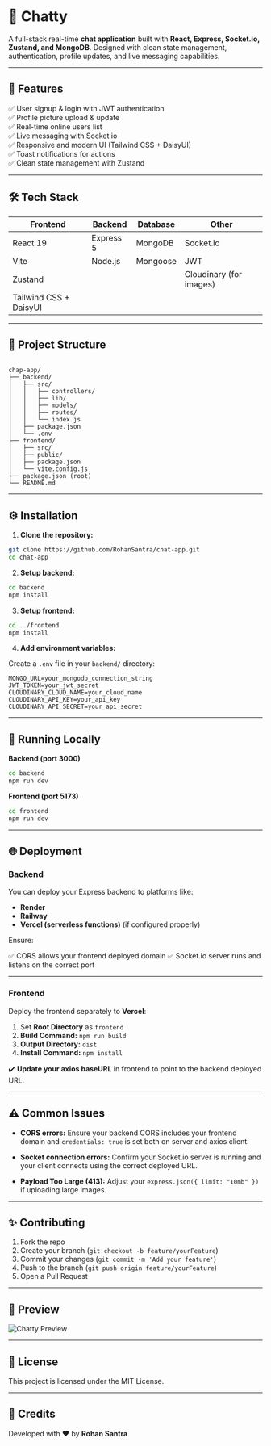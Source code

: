# 💬 Chatty

A full-stack real-time **chat application** built with **React, Express, Socket.io, Zustand, and MongoDB**. Designed with clean state management, authentication, profile updates, and live messaging capabilities.

---

## 🚀 **Features**

✅ User signup & login with JWT authentication  
✅ Profile picture upload & update  
✅ Real-time online users list  
✅ Live messaging with Socket.io  
✅ Responsive and modern UI (Tailwind CSS + DaisyUI)  
✅ Toast notifications for actions  
✅ Clean state management with Zustand

---

## 🛠️ **Tech Stack**

| Frontend | Backend | Database | Other |
| --- | --- | --- | --- |
| React 19 | Express 5 | MongoDB | Socket.io |
| Vite | Node.js | Mongoose | JWT |
| Zustand | | | Cloudinary (for images) |
| Tailwind CSS + DaisyUI | | | |

---

## 📁 **Project Structure**

```

chap-app/
├── backend/
│   ├── src/
│   │   ├── controllers/
│   │   ├── lib/
│   │   ├── models/
│   │   ├── routes/
│   │   └── index.js
│   ├── package.json
│   └── .env
├── frontend/
│   ├── src/
│   ├── public/
│   ├── package.json
│   └── vite.config.js
├── package.json (root)
└── README.md

````

---

## ⚙️ **Installation**

1. **Clone the repository:**

```bash
git clone https://github.com/RohanSantra/chat-app.git
cd chat-app
````

2. **Setup backend:**

```bash
cd backend
npm install
```

3. **Setup frontend:**

```bash
cd ../frontend
npm install
```

4. **Add environment variables:**

Create a `.env` file in your `backend/` directory:

```
MONGO_URL=your_mongodb_connection_string
JWT_TOKEN=your_jwt_secret
CLOUDINARY_CLOUD_NAME=your_cloud_name
CLOUDINARY_API_KEY=your_api_key
CLOUDINARY_API_SECRET=your_api_secret
```

---

## 🧩 **Running Locally**

**Backend (port 3000)**

```bash
cd backend
npm run dev
```

**Frontend (port 5173)**

```bash
cd frontend
npm run dev
```

---

## 🌐 **Deployment**

### **Backend**

You can deploy your Express backend to platforms like:

* **Render**
* **Railway**
* **Vercel (serverless functions)** (if configured properly)

Ensure:

✅ CORS allows your frontend deployed domain
✅ Socket.io server runs and listens on the correct port

---

### **Frontend**

Deploy the frontend separately to **Vercel**:

1. Set **Root Directory** as `frontend`
2. **Build Command:** `npm run build`
3. **Output Directory:** `dist`
4. **Install Command:** `npm install`

✔️ **Update your axios baseURL** in frontend to point to the backend deployed URL.

---

## ⚠️ **Common Issues**

* **CORS errors:**
  Ensure your backend CORS includes your frontend domain and `credentials: true` is set both on server and axios client.

* **Socket connection errors:**
  Confirm your Socket.io server is running and your client connects using the correct deployed URL.

* **Payload Too Large (413):**
  Adjust your `express.json({ limit: "10mb" })` if uploading large images.

---

## ✨ **Contributing**

1. Fork the repo
2. Create your branch (`git checkout -b feature/yourFeature`)
3. Commit your changes (`git commit -m 'Add your feature'`)
4. Push to the branch (`git push origin feature/yourFeature`)
5. Open a Pull Request

---

## 📸 **Preview**

![[Chatty Preview](https://chap-app-pqfg.onrender.com)](link-to-your-screenshot-or-demo.gif)

---

## 📝 **License**

This project is licensed under the MIT License.

---

## 🙌 **Credits**

Developed with ❤️ by **Rohan Santra**

